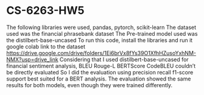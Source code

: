 # CS-6263-HW5

The following libraries were used, pandas, pytorch, scikit-learn
The dataset used was the financial phrasebank dataset
The Pre-trained model used was the distilbert-base-uncased
To run this code, install the libraries and run it google colab
 link to the dataset  https://drive.google.com/drive/folders/1Ei6brVx8fYs39O1XfhHZusoYxhNM-NMX?usp=drive_link
 Considering that I used distilbert-base-uncased for financial sentiment analysis,  BLEU Rouge-L BERTScore CodeBLEU couldn’t be directly evaluated
 So I did the evaluation using  precision    recall  f1-score   support best suited for a BERT analysis. 
 The evaluation showed the same results for both models, even though they were trained differently. 
